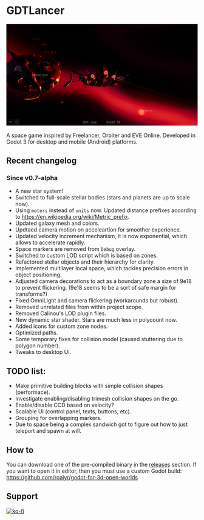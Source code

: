 # GDTLancer
![Progress][Progress]

A space game inspired by Freelancer, Orbiter and EVE Online. 
Developed in Godot 3 for desktop and mobile (Android) platforms.

[Progress]: Doc/Images/Progress.png "Progress"

## Recent changelog
### Since v0.7-alpha
- A new star system!
- Switched to full-scale stellar bodies (stars and planets are up to scale now).
- Using `meters` instead of `units` now. Updated distance prefixes according to 
https://en.wikipedia.org/wiki/Metric_prefix.
- Updated galaxy mesh and colors.
- Updtaed camera motion on acceleartion for smoother experience.
- Updated velocity increment mechanism, it is now exponential, which allows to 
accelerate rapidly.
- Space markers are removed from `Debug` overlay.
- Switched to custom LOD script which is based on zones.
- Refactored stellar objects and their hierarchy for clarity.
- Implemented multilayer local space, which tackles precision errors in object positioning.
- Adjusted camera decorations to act as a boundary zone a size of 9e18 to prevent flickering.
(9e18 seems to be a sort of safe margin for transforms?)
- Fixed OmniLight and camera flickering (workarounds but robust).
- Removed unrelated files from within project scope.
- Removed Calinou's LOD plugin files.
- New dynamic star shader. Stars are much less in polycount now.
- Added icons for custom zone nodes.
- Optimized paths.
- Some temporary fixes for collision model (caused stuttering due to polygon number).
- Tweaks to desktop UI.

## TODO list:
- Make primitive building blocks with simple collision shapes (performace).
- Investigate enabling/disabling trimesh collision shapes on the go.
- Enable/disable CCD based on velocity?
- Scalable UI (control panel, texts, buttons, etc).
- Grouping for overlapping markers.
- Due to space being a complex sandwich got to figure out how to just teleport and spawn at will.


## How to
You can download one of the pre-compiled binary in the [releases](https://github.com/roalyr/GDTLancer/releases) section.
If you want to open it in editor, then you must use a custom Godot build: https://github.com/roalyr/godot-for-3d-open-worlds


## Support
[![ko-fi](https://ko-fi.com/img/githubbutton_sm.svg)](https://ko-fi.com/U7U0BNQX5)
